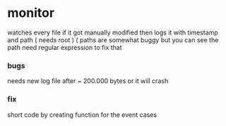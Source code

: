 # monitor
watches every file if it got manually modified then logs it with timestamp and path ( needs root ) ( paths are somewhat buggy but you can see the path
need regular expression to fix that



### bugs ###
needs new log file after ~ 200.000 bytes or it will crash

### fix ###

short code by creating function for the event cases



